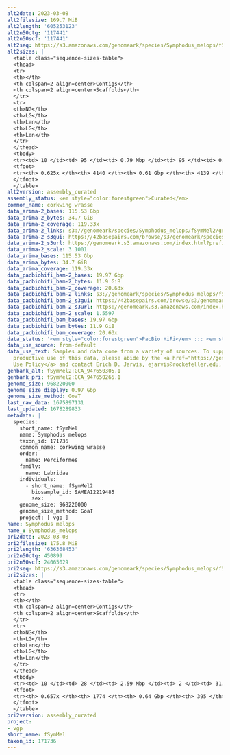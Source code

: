 ```yaml
---
alt2date: 2023-03-08
alt2filesize: 169.7 MiB
alt2length: '605253123'
alt2n50ctg: '117441'
alt2n50scf: '117441'
alt2seq: https://s3.amazonaws.com/genomeark/species/Symphodus_melops/fSymMel2/assembly_curated/fSymMel2.alt.cur.20230308.fasta.gz
alt2sizes: |
  <table class="sequence-sizes-table">
  <thead>
  <tr>
  <th></th>
  <th colspan=2 align=center>Contigs</th>
  <th colspan=2 align=center>Scaffolds</th>
  </tr>
  <tr>
  <th>NG</th>
  <th>LG</th>
  <th>Len</th>
  <th>LG</th>
  <th>Len</th>
  </tr>
  </thead>
  <tbody>
  <tr><td> 10 </td><td> 95 </td><td> 0.79 Mbp </td><td> 95 </td><td> 0.79 Mbp </td></tr><tr><td> 20 </td><td> 250 </td><td> 0.51 Mbp </td><td> 250 </td><td> 0.51 Mbp </td></tr><tr><td> 30 </td><td> 483 </td><td> 339.97 Kbp </td><td> 483 </td><td> 339.97 Kbp </td></tr><tr><td> 40 </td><td> 832 </td><td> 223.88 Kbp </td><td> 832 </td><td> 223.88 Kbp </td></tr><tr style="background-color:#cccccc;"><td> 50 </td><td> 1415 </td><td> 117.44 Kbp </td><td> 1415 </td><td> 117.44 Kbp </td></tr><tr><td> 60 </td><td> 3013 </td><td> 30.17 Kbp </td><td> 3013 </td><td> 30.18 Kbp </td></tr><tr><td> 70 </td><td> 0 </td><td>  </td><td> 0 </td><td>  </td></tr><tr><td> 80 </td><td> 0 </td><td>  </td><td> 0 </td><td>  </td></tr><tr><td> 90 </td><td> 0 </td><td>  </td><td> 0 </td><td>  </td></tr><tr><td> 100 </td><td> 0 </td><td>  </td><td> 0 </td><td>  </td></tr></tbody>
  <tfoot>
  <tr><th> 0.625x </th><th> 4140 </th><th> 0.61 Gbp </th><th> 4139 </th><th> 0.61 Gbp </th></tr>
  </tfoot>
  </table>
alt2version: assembly_curated
assembly_status: <em style="color:forestgreen">Curated</em>
common_name: corkwing wrasse
data_arima-2_bases: 115.53 Gbp
data_arima-2_bytes: 34.7 GiB
data_arima-2_coverage: 119.33x
data_arima-2_links: s3://genomeark/species/Symphodus_melops/fSymMel2/genomic_data/arima/<br>
data_arima-2_s3gui: https://42basepairs.com/browse/s3/genomeark/species/Symphodus_melops/fSymMel2/genomic_data/arima/
data_arima-2_s3url: https://genomeark.s3.amazonaws.com/index.html?prefix=species/Symphodus_melops/fSymMel2/genomic_data/arima/
data_arima-2_scale: 3.1001
data_arima_bases: 115.53 Gbp
data_arima_bytes: 34.7 GiB
data_arima_coverage: 119.33x
data_pacbiohifi_bam-2_bases: 19.97 Gbp
data_pacbiohifi_bam-2_bytes: 11.9 GiB
data_pacbiohifi_bam-2_coverage: 20.63x
data_pacbiohifi_bam-2_links: s3://genomeark/species/Symphodus_melops/fSymMel2/genomic_data/pacbio_hifi/<br>
data_pacbiohifi_bam-2_s3gui: https://42basepairs.com/browse/s3/genomeark/species/Symphodus_melops/fSymMel2/genomic_data/pacbio_hifi/
data_pacbiohifi_bam-2_s3url: https://genomeark.s3.amazonaws.com/index.html?prefix=species/Symphodus_melops/fSymMel2/genomic_data/pacbio_hifi/
data_pacbiohifi_bam-2_scale: 1.5597
data_pacbiohifi_bam_bases: 19.97 Gbp
data_pacbiohifi_bam_bytes: 11.9 GiB
data_pacbiohifi_bam_coverage: 20.63x
data_status: '<em style="color:forestgreen">PacBio HiFi</em> ::: <em style="color:forestgreen">Arima</em>'
data_use_source: from-default
data_use_text: Samples and data come from a variety of sources. To support fair and
  productive use of this data, please abide by the <a href="https://genome10k.soe.ucsc.edu/data-use-policies/">Data
  Use Policy</a> and contact Erich D. Jarvis, ejarvis@rockefeller.edu, with any questions.
genbank_alt: fSymMel2:GCA_947650305.1
genbank_pri: fSymMel2:GCA_947650265.1
genome_size: 968220000
genome_size_display: 0.97 Gbp
genome_size_method: GoaT
last_raw_data: 1675897131
last_updated: 1678289833
metadata: |
  species:
    short_name: fSymMel
    name: Symphodus melops
    taxon_id: 171736
    common_name: corkwing wrasse
    order:
      name: Perciformes
    family:
      name: Labridae
    individuals:
      - short_name: fSymMel2
        biosample_id: SAMEA12219485
        sex:
    genome_size: 968220000
    genome_size_method: GoaT
    project: [ vgp ]
name: Symphodus melops
name_: Symphodus_melops
pri2date: 2023-03-08
pri2filesize: 175.8 MiB
pri2length: '636368453'
pri2n50ctg: 450899
pri2n50scf: 24065029
pri2seq: https://s3.amazonaws.com/genomeark/species/Symphodus_melops/fSymMel2/assembly_curated/fSymMel2.pri.cur.20230308.fasta.gz
pri2sizes: |
  <table class="sequence-sizes-table">
  <thead>
  <tr>
  <th></th>
  <th colspan=2 align=center>Contigs</th>
  <th colspan=2 align=center>Scaffolds</th>
  </tr>
  <tr>
  <th>NG</th>
  <th>LG</th>
  <th>Len</th>
  <th>LG</th>
  <th>Len</th>
  </tr>
  </thead>
  <tbody>
  <tr><td> 10 </td><td> 28 </td><td> 2.59 Mbp </td><td> 2 </td><td> 31.25 Mbp </td></tr><tr><td> 20 </td><td> 72 </td><td> 1.89 Mbp </td><td> 5 </td><td> 29.43 Mbp </td></tr><tr><td> 30 </td><td> 133 </td><td> 1.31 Mbp </td><td> 8 </td><td> 27.80 Mbp </td></tr><tr><td> 40 </td><td> 222 </td><td> 0.88 Mbp </td><td> 12 </td><td> 26.26 Mbp </td></tr><tr style="background-color:#cccccc;"><td> 50 </td><td> 371 </td><td style="background-color:#ff8888;"> 450.90 Kbp </td><td> 16 </td><td style="background-color:#88ff88;"> 24.07 Mbp </td></tr><tr><td> 60 </td><td> 736 </td><td> 150.56 Kbp </td><td> 20 </td><td> 20.49 Mbp </td></tr><tr><td> 70 </td><td> 0 </td><td>  </td><td> 0 </td><td>  </td></tr><tr><td> 80 </td><td> 0 </td><td>  </td><td> 0 </td><td>  </td></tr><tr><td> 90 </td><td> 0 </td><td>  </td><td> 0 </td><td>  </td></tr><tr><td> 100 </td><td> 0 </td><td>  </td><td> 0 </td><td>  </td></tr></tbody>
  <tfoot>
  <tr><th> 0.657x </th><th> 1774 </th><th> 0.64 Gbp </th><th> 395 </th><th> 0.64 Gbp </th></tr>
  </tfoot>
  </table>
pri2version: assembly_curated
project:
- vgp
short_name: fSymMel
taxon_id: 171736
---
```

